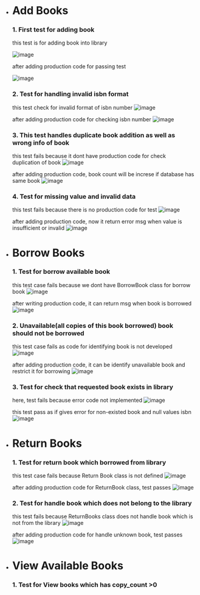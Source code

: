 * # Add Books
  ### 1. First test for adding book

  this test is for adding book into library 
  
  ![image](https://github.com/user-attachments/assets/d0b2d965-4f06-4cb2-a1cd-9e91d9e5d97c)

  after adding production code for passing test

  ![image](https://github.com/user-attachments/assets/2d93fd0c-24cc-403f-85f1-bc4476728f5c)

  ### 2. Test for handling invalid isbn format
  this test check for invalid format of isbn number
  ![image](https://github.com/user-attachments/assets/c57d51c1-4591-4ea3-bf63-0e5807ede77e)

  after adding production code for checking isbn number
  ![image](https://github.com/user-attachments/assets/80df1471-f391-4358-8939-10564d531d0c)

  ### 3. This test handles duplicate book addition as well as wrong info of book
  this test fails because it dont have production code for check duplication of book
  ![image](https://github.com/user-attachments/assets/cb553118-3d95-4278-9c97-cd360fd35f41)

  after adding production code, book count will be increse if database has same book
  ![image](https://github.com/user-attachments/assets/665f64a5-083a-4348-bb8d-2ab2ab4b6a72)

  ### 4. Test for missing value and invalid data
  this test fails because there is no production code for test
  ![image](https://github.com/user-attachments/assets/3ef8409a-62f7-4b34-8513-868da7f5284f)

  after adding production code, now it return error msg when value is insufficient or invalid
  ![image](https://github.com/user-attachments/assets/aadb1972-449d-4e23-b875-0544d393cb93)

  
* # Borrow Books
  ### 1. Test for borrow available book
  this test case fails because we dont have BorrowBook class for borrow book
  ![image](https://github.com/user-attachments/assets/163650fc-d0bd-4675-b502-aa2260251afa)

  after writing production code, it can return msg when book is borrowed
  ![image](https://github.com/user-attachments/assets/5cfba331-4bc6-4644-8e60-4d23c64716c2)

  ### 2. Unavailable(all copies of this book borrowed) book should not be borrowed 
  this test case fails as code for identifying book is not developed
  ![image](https://github.com/user-attachments/assets/e81dc9cd-abca-4347-9653-b1bbec1f35e8)

  after adding production code, it can be identify unavailable book and restrict it for borrowing
  ![image](https://github.com/user-attachments/assets/419d2fdd-7a8f-4a92-87c6-15512b878152)

  ### 3. Test for check that requested book exists in library
  here, test fails because error code not implemented 
  ![image](https://github.com/user-attachments/assets/4ee7a09a-3b6e-4640-a14c-b99c75db26eb)

  this test pass as if gives error for non-existed book and null values isbn
  ![image](https://github.com/user-attachments/assets/7697d982-d67d-431c-9e7f-622738dc2204)

* # Return Books
  ### 1. Test for return book which borrowed from library
  this test case fails because Return Book class is not defined
  ![image](https://github.com/user-attachments/assets/8f360664-91e1-4e45-a256-89ce4c3e774b)

  after adding production code for ReturnBook class, test passes
  ![image](https://github.com/user-attachments/assets/8f5210d3-4e54-443e-b2d5-624a3b633077)
  
  ### 2. Test for handle book which does not belong to the library
  this test fails because ReturnBooks class does not handle book which is not from the library
  ![image](https://github.com/user-attachments/assets/feee37db-4f77-41e9-92d1-f1d4fae7a7a8)

  after adding production code for handle unknown book, test passes
  ![image](https://github.com/user-attachments/assets/6233f934-a3d3-4752-af2d-0b5fe81eda52)

* # View Available Books
  ### 1. Test for View books which has copy_count >0
  





  







  

